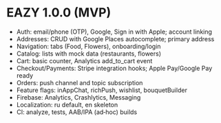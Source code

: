 # EAZY 1.0.0 (MVP)

- Auth: email/phone (OTP), Google, Sign in with Apple; account linking
- Addresses: CRUD with Google Places autocomplete; primary address
- Navigation: tabs (Food, Flowers), onboarding/login
- Catalog: lists with mock data (restaurants, flowers)
- Cart: basic counter, Analytics add_to_cart event
- Checkout/Payments: Stripe integration hooks; Apple Pay/Google Pay ready
- Orders: push channel and topic subscription
- Feature flags: inAppChat, richPush, wishlist, bouquetBuilder
- Firebase: Analytics, Crashlytics, Messaging
- Localization: ru default, en skeleton
- CI: analyze, tests, AAB/IPA (ad‑hoc) builds
